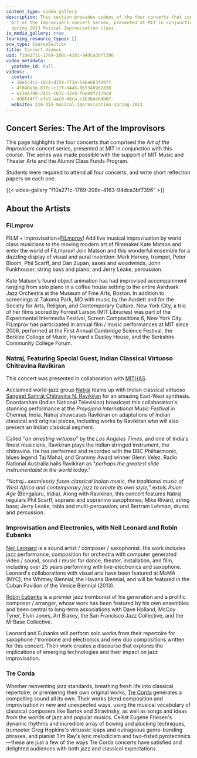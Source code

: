 ```yaml
---
content_type: video_gallery
description: This section provides videos of the four concerts that comprised the
  Art of the Improvisers concert series, presented at MIT in conjunction with the
  spring 2013 Musical Improvisation class.
is_media_gallery: true
learning_resource_types: []
ocw_type: CourseSection
title: Concert Videos
uid: f10a271c-1769-208c-4163-94dca3bf7396
video_metadata:
  youtube_id: null
videos:
  content:
  - 16e5c4cc-10c4-d359-7734-586e683fd0ff
  - 4f840a3e-87fc-c17f-d445-06f3489d2830
  - 6c34a7d0-2425-c072-32cb-f6e49fc17bc0
  - d908f4ff-cfe9-aac0-48ca-c1b3b4c64b0f
  website: 21m-355-musical-improvisation-spring-2013
---
```


Concert Series: The Art of the Improvisors
------------------------------------------

This page highlights the four concerts that comprised the _Art of the Improvisers_ concert series, presented at MIT in conjunction with this course. The series was made possible with the support of MIT Music and Theater Arts and the Alumni Class Funds Program.

Students were required to attend all four concerts, and write short reflection papers on each one.

{{< video-gallery "f10a271c-1769-208c-4163-94dca3bf7396" >}}


About the Artists
-----------------

### FiLmprov

FILM + improvisation=[FiLmprov](http://filmprov.tripod.com/filmprov/)! Add live musical improvisation by world class musicians to the moving modern art of filmmaker Kate Matson and enter the world of FiLmprov! Join Matson and this wonderful ensemble for a dazzling display of visual and aural invention: Mark Harvey, trumpet, Peter Bloom, Phil Scarff, and Dan Zupan, saxes and woodwinds, John Funkhouser, string bass and piano, and Jerry Leake, percussion.

Kate Matson's found object animation has had improvised accompaniment ranging from solo piano in a coffee house setting to the entire Aardvark Jazz Orchestra at the Museum of Fine Arts, Boston. In addition to screenings at Takoma Park, MD with music by the Aardett and for the Society for Arts, Religion, and Contemporary Culture, New York City, a trio of her films scored by Forrest Larson (MIT Libraries) was part of the Experimental Intermedia Festival, Screen Compositions 6, New York City. FiLmprov has participated in annual film / music performances at MIT since 2006, performed at the First Annual Cambridge Science Festival, the Berklee College of Music, Harvard's Dudley House, and the Berkshire Community College Forum.

### Natraj, Featuring Special Guest, Indian Classical Virtuoso Chitravina Ravikiran

This concert was presented in collaboration with [MITHAS](http://web.mit.edu/mithas/www/top.html).

Acclaimed world-jazz group [Natraj](http://www.natrajmusic.com/) teams up with Indian classical virtuoso [Sangeet Samrat Chitravina N. Ravikiran](http://www.ravikiranmusic.com/) for an amazing East-West synthesis. Doordarshan (Indian National Television) broadcast this collaboration's stunning performance at the _Prayojana International Music Festival_ in Chennai, India. Natraj showcases Ravikiran on adaptations of Indian classical and original pieces, including works by Ravikiran who will also present an Indian classical segment.

Called "_an arresting virtuoso_" by the _Los Angeles Times_, and one of India's finest musicians, Ravikiran plays the Indian stringed instrument, the chitravina. He has performed and recorded with the BBC Philharmonic, blues legend Taj Mahal, and Grammy Award winner Glenn Velez. Radio National Australia hails Ravikiran as "_perhaps the greatest slide instrumentalist in the world today_."

_"Natraj…seamlessly fuses classical Indian music, the traditional music of West Africa and contemporary jazz to create its own style,"_ extols _Asian Age_ (Bengaluru, India). Along with Ravikiran, this concert features Natraj regulars Phil Scarff, soprano and sopranino saxophones; Mike Rivard, string bass; Jerry Leake, tabla and multi-percussion; and Bertram Lehman, drums and percussion.

### Improvisation and Electronics, with Neil Leonard and Robin Eubanks

[Neil Leonard](http://www.neilleonard.com/) is a sound artist / composer / saxophonist. His work includes jazz performance, composition for orchestra with computer generated video / sound, sound / music for dance, theater, installation, and film, including over 25 years performing with live-electronics and saxophone. Leonard's collaborations with visual arts have been featured at MoMA (NYC), the Whitney Biennial, the Havana Biennial, and will be featured in the Cuban Pavilion of the Venice Biennial (2013).

[Robin Eubanks](http://www.robineubanks.com/) is a premier jazz trombonist of his generation and a prolific composer / arranger, whose work has been featured by his own ensembles and been central to long-term associations with Dave Holland, McCoy Tyner, Elvin Jones, Art Blakey, the San Francisco Jazz Collective, and the M-Base Collective.

Leonard and Eubanks will perform solo works from their repertoire for saxophone / trombone and electronics and new duo compositions written for this concert. Their work creates a discourse that explores the implications of emerging technologies and their impact on jazz improvisation.

### Tre Corda

Whether reinventing jazz standards, breathing fresh life into classical repertoire, or premiering their own original works, [Tre Corda](https://www.freemusicdictionary.com/definition/tre-corde/#:~:text=Tre%20corda%20is%20the%20Italian,string%20in%20the%20bass%20register.) generates a compelling sound all its own. Their works blend composition and improvisation in new and unexpected ways, using the musical vocabulary of classical composers like Bartok and Stravinsky, as well as songs and ideas from the worlds of jazz and popular musics. Cellist Eugene Friesen's dynamic rhythms and incredible array of bowing and plucking techniques, trumpeter Greg Hopkins's virtuosic leaps and outrageous genre-bending phrases, and pianist Tim Ray's lyric melodicism and two-fisted pyrotechnics—these are just a few of the ways Tre Corda concerts have satisfied and delighted audiences with both jazz and classical expectations.